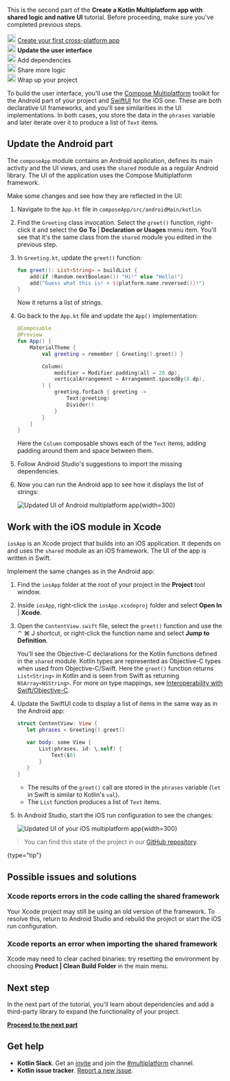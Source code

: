 [//]: # (title: Update the user interface)

<microformat>
    <p>This is the second part of the <strong>Create a Kotlin Multiplatform app with shared logic and native UI</strong> tutorial. Before proceeding, make sure you've completed previous steps.</p>
    <p><img src="icon-1-done.svg" width="20" alt="First step"/> <a href="multiplatform-create-first-app.md">Create your first cross-platform app</a><br/>
       <img src="icon-2.svg" width="20" alt="Second step"/> <strong>Update the user interface</strong><br/>
       <img src="icon-3-todo.svg" width="20" alt="Third step"/> Add dependencies<br/>       
       <img src="icon-4-todo.svg" width="20" alt="Fourth step"/> Share more logic<br/>
       <img src="icon-5-todo.svg" width="20" alt="Fifth step"/> Wrap up your project<br/>
    </p>
</microformat>

To build the user interface, you'll use the [Compose Multiplatform](https://www.jetbrains.com/lp/compose-multiplatform/) toolkit
for the Android part of your project and [SwiftUI](https://developer.apple.com/xcode/swiftui/) for the iOS one.
These are both declarative UI frameworks, and you'll see similarities in the UI implementations. In both cases,
you store the data in the `phrases` variable and later iterate over it to produce a list of `Text` items.

## Update the Android part

The `composeApp` module contains an Android application, defines its main activity and the UI views, and uses the
`shared` module as a regular Android library. The UI of the application uses the Compose Multiplatform framework.

Make some changes and see how they are reflected in the UI:

1. Navigate to the `App.kt` file in `composeApp/src/androidMain/kotlin`.
2. Find the `Greeting` class invocation. Select the `greet()` function, right-click it and select the **Go To** | **Declaration or Usages** menu item.
   You'll see that it's the same class from the `shared` module you edited in the previous step.
3. In `Greeting.kt`, update the `greet()` function:

   ```kotlin
   fun greet(): List<String> = buildList {
       add(if (Random.nextBoolean()) "Hi!" else "Hello!")
       add("Guess what this is! > ${platform.name.reversed()}!")
   }
   ```

   Now it returns a list of strings.

4. Go back to the `App.kt` file and update the `App()` implementation:

   ```kotlin
   @Composable
   @Preview
   fun App() {
       MaterialTheme {
           val greeting = remember { Greeting().greet() }
   
           Column(
               modifier = Modifier.padding(all = 20.dp),
               verticalArrangement = Arrangement.spacedBy(8.dp),
           ) {
               greeting.forEach { greeting ->
                   Text(greeting)
                   Divider()
               }
           }
       }
   }
   ```

   Here the `Column` composable shows each of the `Text` items, adding padding around them and space between them.

5. Follow Android Studio's suggestions to import the missing dependencies.
6. Now you can run the Android app to see how it displays the list of strings:

   ![Updated UI of Android multiplatform app](first-multiplatform-project-on-android-2.png){width=300}

## Work with the iOS module in Xcode

`iosApp` is an Xcode project that builds into an iOS application. It depends on and uses the `shared` module as an iOS
framework. The UI of the app is written in Swift.

Implement the same changes as in the Android app:

1. Find the `iosApp` folder at the root of your project in the **Project** tool window.
2. Inside `iosApp`, right-click the `iosApp.xcodeproj` folder and select **Open In** | **Xcode**.
3. Open the `ContentView.swift` file, select the `greet()` function and use the <shortcut>⌃ ⌘ J</shortcut> shortcut,
    or right-click the function name and select **Jump to Definition**.

    You'll see the Objective-C declarations for the Kotlin functions defined in the `shared` module. Kotlin types are
    represented as Objective-C types when used from Objective-C/Swift. Here the `greet()` function
    returns `List<String>` in Kotlin and is seen from Swift as returning `NSArray<NSString>`. For more on type mappings,
    see [Interoperability with Swift/Objective-C](https://kotlinlang.org/docs/native-objc-interop.html).

4. Update the SwiftUI code to display a list of items in the same way as in the Android app:

    ```Swift
    struct ContentView: View {
       let phrases = Greeting().greet()
    
       var body: some View {
           List(phrases, id: \.self) {
               Text($0)
           }
       }
    }
    ```

    * The results of the `greet()` call are stored in the `phrases` variable (`let` in Swift is similar to Kotlin's `val`).
    * The `List` function produces a list of `Text` items.

5. In Android Studio, start the iOS run configuration to see the changes:

    ![Updated UI of your iOS multiplatform app](first-multiplatform-project-on-ios-2.png){width=300}

> You can find this state of the project in our [GitHub repository](https://github.com/kotlin-hands-on/get-started-with-kmp/tree/main/step3).
>
{type="tip"}

## Possible issues and solutions

### Xcode reports errors in the code calling the shared framework

Your Xcode project may still be using an old version of the framework.
To resolve this, return to Android Studio and rebuild the project or start the iOS run configuration.

### Xcode reports an error when importing the shared framework

Xcode may need to clear cached binaries: try resetting the environment by choosing
**Product | Clean Build Folder** in the main menu.

## Next step

In the next part of the tutorial, you'll learn about dependencies and add a third-party library to expand
the functionality of your project.

**[Proceed to the next part](multiplatform-dependencies.md)**

## Get help

* **Kotlin Slack**. Get an [invite](https://surveys.jetbrains.com/s3/kotlin-slack-sign-up) and join
  the [#multiplatform](https://kotlinlang.slack.com/archives/C3PQML5NU) channel.
* **Kotlin issue tracker**. [Report a new issue](https://youtrack.jetbrains.com/newIssue?project=KT).
